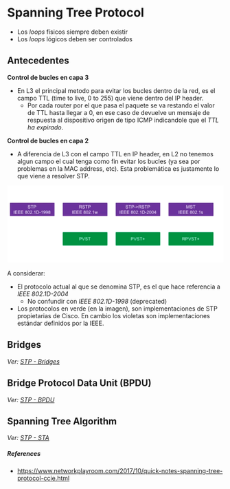 # Spanning Tree Protocol

- Los _loops_ físicos siempre deben existir
- Los _loops_ lógicos deben ser controlados

## Antecedentes

**Control de bucles en capa 3**
- En L3 el principal metodo para evitar los bucles dentro de la red, es el campo TTL (time to live, 0 to 255) que viene dentro del IP header. 
	- Por cada router por el que pasa el paquete se va restando el valor de TTL hasta llegar a 0, en ese caso de devuelve un mensaje de respuesta al dispositivo origen de tipo ICMP indicandole que el _TTL ha expirado_. 

**Control de bucles en capa 2**
- A diferencia de L3 con el campo TTL en IP header, en L2 no tenemos algun campo el cual tenga como fin evitar los bucles (ya sea por problemas en la MAC address, etc). Esta problemática es justamente lo que viene a resolver STP.

![](_anexos_/Screenshot%20from%202024-01-02%2005-54-16.png)

A considerar:
- El protocolo actual al que se denomina STP, es el que hace referencia a _IEEE 802.1D-2004_
	- No confundir con _IEEE 802.1D-1998_ (deprecated)
- Los protocolos en verde (en la imagen), son implementaciones de STP propietarias de Cisco. En cambio los violetas son implementaciones estándar definidos por la IEEE.

## Bridges
_Ver: [STP - Bridges](STP%20-%20Bridges.md)_
## Bridge Protocol Data Unit (BPDU)
_Ver: [STP - BPDU](STP%20-%20BPDU.md)_
## Spanning Tree Algorithm
_Ver: [STP - STA](STP%20-%20STA.md)_
##### References
- https://www.networkplayroom.com/2017/10/quick-notes-spanning-tree-protocol-ccie.html